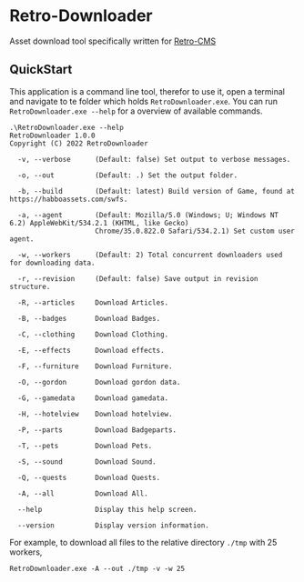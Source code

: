 # Retro-Downloader

Asset download tool specifically written for [Retro-CMS](https://github.com/0x78f1935/Retro-CMS)

## QuickStart

This application is a command line tool, therefor to use it, open a terminal and navigate to te folder which holds
`RetroDownloader.exe`. You can run `RetroDownloader.exe --help` for a overview of available commands.

```
.\RetroDownloader.exe --help
RetroDownloader 1.0.0
Copyright (C) 2022 RetroDownloader

  -v, --verbose      (Default: false) Set output to verbose messages.

  -o, --out          (Default: .) Set the output folder.

  -b, --build        (Default: latest) Build version of Game, found at https://habboassets.com/swfs.

  -a, --agent        (Default: Mozilla/5.0 (Windows; U; Windows NT 6.2) AppleWebKit/534.2.1 (KHTML, like Gecko)
                     Chrome/35.0.822.0 Safari/534.2.1) Set custom user agent.

  -w, --workers      (Default: 2) Total concurrent downloaders used for downloading data.

  -r, --revision     (Default: false) Save output in revision structure.

  -R, --articles     Download Articles.

  -B, --badges       Download Badges.

  -C, --clothing     Download Clothing.

  -E, --effects      Download effects.

  -F, --furniture    Download Furniture.

  -O, --gordon       Download gordon data.

  -G, --gamedata     Download gamedata.

  -H, --hotelview    Download hotelview.

  -P, --parts        Download Badgeparts.

  -T, --pets         Download Pets.

  -S, --sound        Download Sound.

  -Q, --quests       Download Quests.

  -A, --all          Download All.

  --help             Display this help screen.

  --version          Display version information.
```

For example, to download all files to the relative directory `./tmp` with 25 workers,
```
RetroDownloader.exe -A --out ./tmp -v -w 25
```